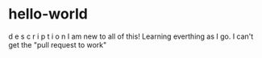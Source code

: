 # hello-world
d e s c r i p t i o n
I am new to all of this! Learning everthing as I go.
I can't get the "pull request to work"

